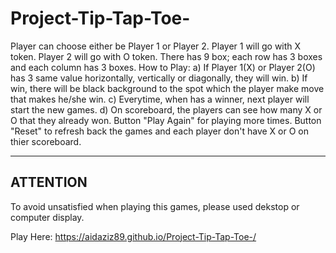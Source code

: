 # Project-Tip-Tap-Toe-
Player can choose either be Player 1 or Player 2.
Player 1 will go with X token.
Player 2 will go with O token.
There has 9 box; each row has 3 boxes and each column has 3 boxes.
How to Play:
  a) If Player 1(X) or Player 2(O) has 3 same value horizontally, vertically or diagonally, they will win.
  b) If win, there will be black background to the spot which the player make move that makes he/she win.
  c) Everytime, when has a winner, next player will start the new games.
  d) On scoreboard, the players can see how many X or O that they already won.
Button "Play Again" for playing more times.
Button "Reset" to refresh back the games and each player don't have X or O on thier scoreboard.

----------
ATTENTION
---------
To avoid unsatisfied when playing this games, please used dekstop or computer display.

Play Here: https://aidaziz89.github.io/Project-Tip-Tap-Toe-/
